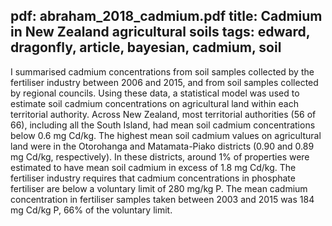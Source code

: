 pdf: abraham_2018_cadmium.pdf
title: Cadmium in New Zealand agricultural soils
tags: edward, dragonfly, article, bayesian, cadmium, soil
---
I summarised cadmium concentrations from soil samples collected by the fertiliser industry between 2006 and 2015, and from soil
samples collected by regional councils. Using these data, a statistical model was used to estimate soil cadmium
concentrations on agricultural land within each territorial authority. Across New Zealand, most territorial authorities (56 of
66), including all the South Island, had mean soil cadmium concentrations below 0.6 mg Cd/kg. The highest mean soil
cadmium values on agricultural land were in the Otorohanga and Matamata-Piako districts (0.90 and 0.89 mg Cd/kg, respectively). In
these districts, around 1% of properties were estimated to have mean soil cadmium in excess of 1.8 mg Cd/kg. The fertiliser
industry requires that cadmium concentrations in phosphate fertiliser are below a voluntary limit of 280 mg/kg P. The mean
cadmium concentration in fertiliser samples taken between 2003 and 2015 was 184 mg Cd/kg P, 66% of the voluntary limit.
